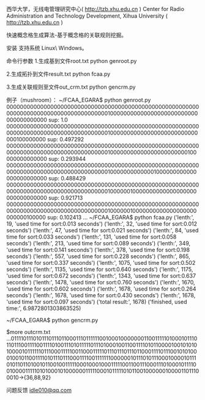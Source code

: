 
西华大学，无线电管理研究中心( http://tzb.xhu.edu.cn )
Center for Radio Administration and Technology Development, Xihua University ( http://tzb.xhu.edu.cn )

快速概念格生成算法-基于概念格的关联规则挖掘。

安装
支持系统 Linux\ Windows。




命令行参数
1.生成基到文件root.txt
python genroot.py

2.生成拓扑到文件result.txt
python fcaa.py

3.生成关联规则至文件out_crm.txt
python gencrm.py

例子（mushroom）：
~/FCAA_EGARA$ python genroot.py
000000000000000000000000000000000000000000000000000000000000000000000000000000000000000100000000000000000000000000000000000000 sup: 1.0
000000000000000000000000000000000000000000000000000000000000000000000000000000000000000100000000000000000000000000000100000000 sup: 0.497292
000000000000000000000000000000000000000000000000000000000000000000000000000000000000000100000000000000000000000100000000000000 sup: 0.293944
000000000000000000000000000000000000000000000000000000000000000000000000000000000000000100000000000001000000000000000000000000 sup: 0.488429
000000000000000000000000000000000000000000000000000000000000000000000000000000000000000100000010000000000000000000000000000000 sup: 0.921713
000000000000000000000000000000000000000000000000000000000000000000000000000000000000000100000010000000000000000000000000100000 sup: 0.102413
...
~/FCAA_EGARA$ python fcaa.py 
('lenth:', 19, 'used time for sort:0.013 seconds')
('lenth:', 32, 'used time for sort:0.012 seconds')
('lenth:', 47, 'used time for sort:0.021 seconds')
('lenth:', 84, 'used time for sort:0.033 seconds')
('lenth:', 131, 'used time for sort:0.058 seconds')
('lenth:', 213, 'used time for sort:0.089 seconds')
('lenth:', 349, 'used time for sort:0.141 seconds')
('lenth:', 378, 'used time for sort:0.198 seconds')
('lenth:', 557, 'used time for sort:0.228 seconds')
('lenth:', 865, 'used time for sort:0.337 seconds')
('lenth:', 1075, 'used time for sort:0.502 seconds')
('lenth:', 1135, 'used time for sort:0.640 seconds')
('lenth:', 1175, 'used time for sort:0.672 seconds')
('lenth:', 1343, 'used time for sort:0.637 seconds')
('lenth:', 1478, 'used time for sort:0.760 seconds')
('lenth:', 1670, 'used time for sort:0.602 seconds')
('lenth:', 1678, 'used time for sort:0.264 seconds')
('lenth:', 1678, 'used time for sort:0.430 seconds')
('lenth:', 1678, 'used time for sort:0.097 seconds')
('total result:', 1678)
('finished, used time:', 6.9872801303863525)

~/FCAA_EGARA$ python gencrm.py

$more outcrm.txt
...011110111010111011101100011101111110010001000000011001111101000101110110111001111001111010011101011111011101000100110011110101100001001010101000010111111011100011111001100011111011101110111011000111101110010101000100101100111101011101110001111001111111000000101110101110001000010111010110110100101100100111110001000100011111001100111000111010001011110010000111110101000101000000111110001011111010110010000001000011011100010->{36,88,92}


问题反馈
idle010@qq.com
